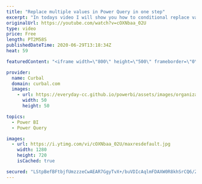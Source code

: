 ```yaml
---
title: "Replace multiple values in Power Query in one step"
excerpt: "In todays video I will show you how to conditional replace values in one step without adding new columns in Power Query, Enjoy!!  Chapters: 00:00 Intro & Problem description 00:36 Replace values the normal way 01:37 The solution Done!  Here you can download all the pbix files: https://curbal.com/donwload-center"
originalUrl: https://youtube.com/watch?v=cOXNbaa_02U
type: video
price: Free
length: PT2M58S
publishedDateTime: 2020-06-29T13:18:34Z
heat: 59

featuredContent: "<iframe width=\"800\" height=\"500\" frameborder=\"0\" src=\"https://www.youtube.com/embed/cOXNbaa_02U\" allow=\"accelerometer; autoplay; encrypted-media; gyroscope; picture-in-picture\" allowfullscreen></iframe>"

provider:
  name: Curbal
  domain: curbal.com
  images:
    - url: https://everyday-cc.github.io/powerbi/assets/images/organizations/curbal.com-50x50.jpg
      width: 50
      height: 50

topics:
  - Power BI
  - Power Query

images:
  - url: https://i.ytimg.com/vi/cOXNbaa_02U/maxresdefault.jpg
    width: 1280
    height: 720
    isCached: true

secured: "LStpBefBFtbjfUmzzzeCwAEAR7GgyTvX+/buVDIcAqlmFDAXW0R8khSrCQ6/Zq+jJ8cBkMlko0Row3AYXOOUhY9AkJ475qlM0ea8KtAlm9bGg2Y2AyCEJv9Ygk+kssJj54RQyVBBr4l+Dv2WxvRgt7Im442egJ0ggnqL+TmzW2wJs6lKWqH6KTZqVEgjPiXmFTc2zbq0wz3djzFkNBREtZIW4dTEwljpVIz4tS9KHZbTETMaBC/JTnDbDsoCYYDwqbF3GN5gyTdx9H+XOgIEE1/LBdWZ4netgu7Sl+E7C6I5xWMsvpTJRGpM2qTa692TQ69plmjsZ3PudqzqGBnzwOQVCwjZw7Au6Wr0DyUVnTLsuMKNA9aSKqzrLzwYbv2yWVPehfPi/Sb9S7ZgwQCt2nXt0ftbYZTO2l5ddsUgcL4=;cRegB4bOUX6F9p6xNFtiPA=="
---
```


